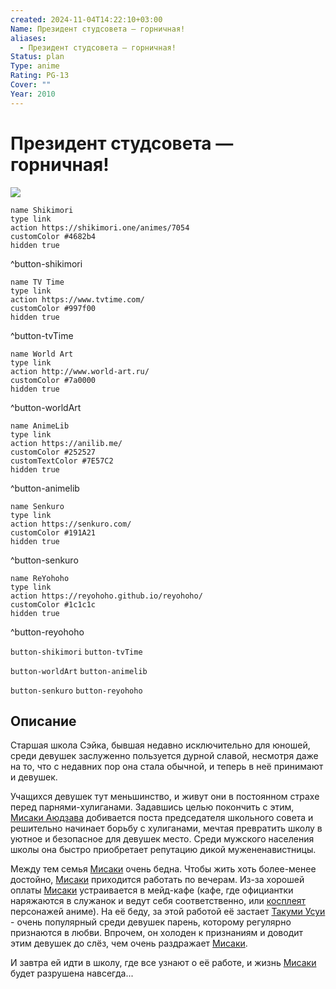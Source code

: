 ```yaml
---
created: 2024-11-04T14:22:10+03:00
Name: Президент студсовета — горничная!
aliases:
  - Президент студсовета — горничная!
Status: plan
Type: anime
Rating: PG-13
Cover: ""
Year: 2010
---
```


# Президент студсовета — горничная!

![](https://nyaa.shikimori.one/uploads/poster/animes/7054/b2687bc70a453f729323904cc504d258.jpeg)

```button
name Shikimori
type link
action https://shikimori.one/animes/7054
customColor #4682b4
hidden true
```
^button-shikimori

```button
name TV Time
type link
action https://www.tvtime.com/
customColor #997f00
hidden true
```
^button-tvTime

```button
name World Art
type link
action http://www.world-art.ru/
customColor #7a0000
hidden true
```
^button-worldArt

```button
name AnimeLib
type link
action https://anilib.me/
customColor #252527
customTextColor #7E57C2
hidden true
```
^button-animelib

```button
name Senkuro
type link
action https://senkuro.com/
customColor #191A21
hidden true
```
^button-senkuro

```button
name ReYohoho
type link
action https://reyohoho.github.io/reyohoho/
customColor #1c1c1c
hidden true
```
^button-reyohoho

`button-shikimori` `button-tvTime`

`button-worldArt` `button-animelib`

`button-senkuro` `button-reyohoho`

## Описание

Старшая школа Сэйка, бывшая недавно исключительно для юношей, среди девушек заслуженно пользуется дурной славой, несмотря даже на то, что с недавних пор она стала обычной, и теперь в неё принимают и девушек.

Учащихся девушек тут меньшинство, и живут они в постоянном страхе перед парнями-хулиганами. Задавшись целью покончить с этим, [Мисаки Аюдзава](https://shikimori.one/characters/z14941-misaki-ayuzawa) добивается поста председателя школьного совета и решительно начинает борьбу с хулиганами, мечтая превратить школу в уютное и безопасное для девушек место. Среди мужского населения школы она быстро приобретает репутацию дикой мужененавистницы.

Между тем семья [Мисаки](https://shikimori.one/characters/z14941-misaki-ayuzawa) очень бедна. Чтобы жить хоть более-менее достойно, [Мисаки](https://shikimori.one/characters/z14941-misaki-ayuzawa) приходится работать по вечерам. Из-за хорошей оплаты [Мисаки](https://shikimori.one/characters/z14941-misaki-ayuzawa) устраивается в мейд-кафе (кафе, где официантки наряжаются в служанок и ведут себя соответственно, или [косплеят](https://ru.wikipedia.org/wiki/Косплей) персонажей аниме). На её беду, за этой работой её застает [Такуми Усуи](https://shikimori.one/characters/14523-takumi-usui) - очень популярный среди девушек парень, которому регулярно признаются в любви. Впрочем, он холоден к признаниям и доводит этим девушек до слёз, чем очень раздражает [Мисаки](https://shikimori.one/characters/z14941-misaki-ayuzawa).

И завтра ей идти в школу, где все узнают о её работе, и жизнь [Мисаки](https://shikimori.one/characters/z14941-misaki-ayuzawa) будет разрушена навсегда...
